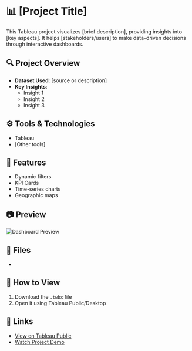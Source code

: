 # 📊 [Project Title]

This Tableau project visualizes [brief description], providing insights into [key aspects]. It helps [stakeholders/users] to make data-driven decisions through interactive dashboards.

## 🔍 Project Overview

- **Dataset Used**: [source or description]
- **Key Insights**:
  - Insight 1
  - Insight 2
  - Insight 3

## ⚙️ Tools & Technologies

- Tableau
- [Other tools]

## 📌 Features

- Dynamic filters
- KPI Cards
- Time-series charts
- Geographic maps

## 📷 Preview

![Dashboard Preview](link-to-screenshot-if-you-have)

## 📁 Files

- 

## 🏁 How to View

1. Download the `.twbx` file
2. Open it using Tableau Public/Desktop

## 🔗 Links

- [View on Tableau Public](#)
- [Watch Project Demo](#)
